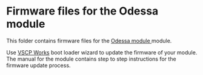 <h1>Firmware files for the Odessa module</h1>

This folder contains firmware files for the 
<a href="http://www.grodansparadis.com/odessa/odessa.html">Odessa module </a> module.

Use <a href="http://www.vscp.org/docs/vscpworks/doku.php?id=start">VSCP Works</a> boot loader wizard to update the firmware of 
your module. The manual for the module contains step to step instructions for the firmware
update process.